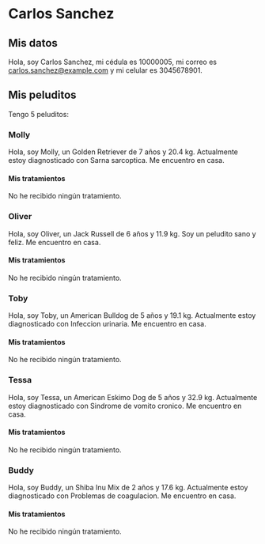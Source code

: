 # Carlos Sanchez

## Mis datos

Hola, soy Carlos Sanchez, mi cédula es 10000005, mi correo es carlos.sanchez@example.com y mi celular es 3045678901.

## Mis peluditos

Tengo 5 peluditos:

### Molly

Hola, soy Molly, un Golden Retriever de 7 años y 20.4 kg.
Actualmente estoy diagnosticado con Sarna sarcoptica.
Me encuentro en casa.

#### Mis tratamientos

No he recibido ningún tratamiento.

### Oliver

Hola, soy Oliver, un Jack Russell de 6 años y 11.9 kg.
Soy un peludito sano y feliz.
Me encuentro en casa.

#### Mis tratamientos

No he recibido ningún tratamiento.

### Toby

Hola, soy Toby, un American Bulldog de 5 años y 19.1 kg.
Actualmente estoy diagnosticado con Infeccion urinaria.
Me encuentro en casa.

#### Mis tratamientos

No he recibido ningún tratamiento.

### Tessa

Hola, soy Tessa, un American Eskimo Dog de 5 años y 32.9 kg.
Actualmente estoy diagnosticado con Sindrome de vomito cronico.
Me encuentro en casa.

#### Mis tratamientos

No he recibido ningún tratamiento.

### Buddy

Hola, soy Buddy, un Shiba Inu Mix de 2 años y 17.6 kg.
Actualmente estoy diagnosticado con Problemas de coagulacion.
Me encuentro en casa.

#### Mis tratamientos

No he recibido ningún tratamiento.

